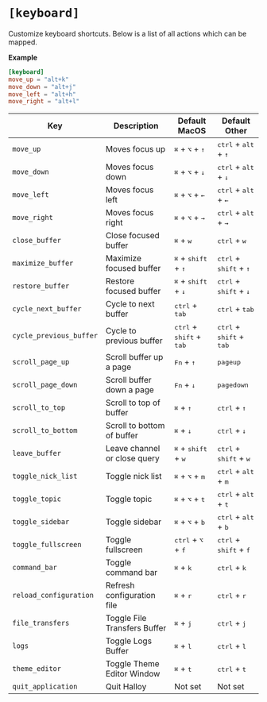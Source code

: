 # `[keyboard]`

Customize keyboard shortcuts. Below is a list of all actions which can be mapped.

**Example**

```toml
[keyboard]
move_up = "alt+k"
move_down = "alt+j"
move_left = "alt+h"
move_right = "alt+l"
```

| Key                     | Description                  | Default MacOS                                       | Default Other                                       |
| ----------------------- | ---------------------------- | --------------------------------------------------- | --------------------------------------------------- |
| `move_up`               | Moves focus up               | <kbd>⌘</kbd> + <kbd>⌥</kbd> + <kbd>↑</kbd>          | <kbd>ctrl</kbd> + <kbd>alt</kbd> + <kbd>↑</kbd>     |
| `move_down`             | Moves focus down             | <kbd>⌘</kbd> + <kbd>⌥</kbd> + <kbd>↓</kbd>          | <kbd>ctrl</kbd> + <kbd>alt</kbd> + <kbd>↓</kbd>     |
| `move_left`             | Moves focus left             | <kbd>⌘</kbd> + <kbd>⌥</kbd> + <kbd>←</kbd>          | <kbd>ctrl</kbd> + <kbd>alt</kbd> + <kbd>←</kbd>     |
| `move_right`            | Moves focus right            | <kbd>⌘</kbd> + <kbd>⌥</kbd> + <kbd>→</kbd>          | <kbd>ctrl</kbd> + <kbd>alt</kbd> + <kbd>→</kbd>     |
| `close_buffer`          | Close focused buffer         | <kbd>⌘</kbd> + <kbd>w</kbd>                         | <kbd>ctrl</kbd> + <kbd>w</kbd>                      |
| `maximize_buffer`       | Maximize focused buffer      | <kbd>⌘</kbd> + <kbd>shift</kbd> + <kbd>↑</kbd>      | <kbd>ctrl</kbd> + <kbd>shift</kbd> + <kbd>↑</kbd>   |
| `restore_buffer`        | Restore focused buffer       | <kbd>⌘</kbd> + <kbd>shift</kbd> + <kbd>↓</kbd>      | <kbd>ctrl</kbd> + <kbd>shift</kbd> + <kbd>↓</kbd>   |
| `cycle_next_buffer`     | Cycle to next buffer         | <kbd>ctrl</kbd> + <kbd>tab</kbd>                    | <kbd>ctrl</kbd> + <kbd>tab</kbd>                    |
| `cycle_previous_buffer` | Cycle to previous buffer     | <kbd>ctrl</kbd> + <kbd>shift</kbd> + <kbd>tab</kbd> | <kbd>ctrl</kbd> + <kbd>shift</kbd> + <kbd>tab</kbd> |
| `scroll_page_up`        | Scroll buffer up a page      | <kbd>Fn</kbd> + <kbd>↑</kbd>                        | <kbd>pageup</kbd>                                   |
| `scroll_page_down`      | Scroll buffer down a page    | <kbd>Fn</kbd> + <kbd>↓</kbd>                        | <kbd>pagedown</kbd>                                 |
| `scroll_to_top`         | Scroll to top of buffer      | <kbd>⌘</kbd> + <kbd>↑</kbd>                         | <kbd>ctrl</kbd> + <kbd>↑</kbd>                      |
| `scroll_to_bottom`      | Scroll to bottom of buffer   | <kbd>⌘</kbd> + <kbd>↓</kbd>                         | <kbd>ctrl</kbd> + <kbd>↓</kbd>                      |
| `leave_buffer`          | Leave channel or close query | <kbd>⌘</kbd> + <kbd>shift</kbd> + <kbd>w</kbd>      | <kbd>ctrl</kbd> + <kbd>shift</kbd> + <kbd>w</kbd>   |
| `toggle_nick_list`      | Toggle nick list             | <kbd>⌘</kbd> + <kbd>⌥</kbd> + <kbd>m</kbd>          | <kbd>ctrl</kbd> + <kbd>alt</kbd> + <kbd>m</kbd>     |
| `toggle_topic`          | Toggle topic                 | <kbd>⌘</kbd> + <kbd>⌥</kbd> + <kbd>t</kbd>          | <kbd>ctrl</kbd> + <kbd>alt</kbd> + <kbd>t</kbd>     |
| `toggle_sidebar`        | Toggle sidebar               | <kbd>⌘</kbd> + <kbd>⌥</kbd> + <kbd>b</kbd>          | <kbd>ctrl</kbd> + <kbd>alt</kbd> + <kbd>b</kbd>     |
| `toggle_fullscreen`     | Toggle fullscreen            | <kbd>ctrl</kbd> + <kbd>⌥</kbd> + <kbd>f</kbd>       | <kbd>ctrl</kbd> + <kbd>shift</kbd> + <kbd>f</kbd>   |
| `command_bar`           | Toggle command bar           | <kbd>⌘</kbd> + <kbd>k</kbd>                         | <kbd>ctrl</kbd> + <kbd>k</kbd>                      |
| `reload_configuration`  | Refresh configuration file   | <kbd>⌘</kbd> + <kbd>r</kbd>                         | <kbd>ctrl</kbd> + <kbd>r</kbd>                      |
| `file_transfers`        | Toggle File Transfers Buffer | <kbd>⌘</kbd> + <kbd>j</kbd>                         | <kbd>ctrl</kbd> + <kbd>j</kbd>                      |
| `logs`                  | Toggle Logs Buffer           | <kbd>⌘</kbd> + <kbd>l</kbd>                         | <kbd>ctrl</kbd> + <kbd>l</kbd>                      |
| `theme_editor`          | Toggle Theme Editor Window   | <kbd>⌘</kbd> + <kbd>t</kbd>                         | <kbd>ctrl</kbd> + <kbd>t</kbd>                      |
| `quit_application`      | Quit Halloy                  | Not set                                             | Not set                                             |

